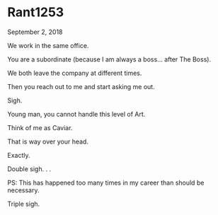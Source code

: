 # Rant1253


September 2, 2018

We work in the same office. 

You are a subordinate (because I am always a boss... after The Boss). 

We both leave the company at different times.

Then you reach out to me and start asking me out.

Sigh.

Young man, you cannot handle this level of Art.

Think of me as Caviar.

That is way over your head.

Exactly.

Double sigh.
.
.

PS: This has happened too many times in my career than should be necessary. 

Triple sigh.